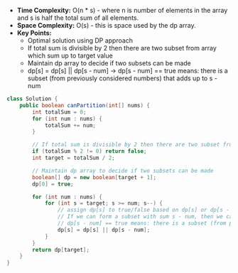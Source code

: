 - **Time Complexity:** O(n * s) - where n is number of elements in the array and s is half the total sum of all elements.
- **Space Complexity:** O(s) - this is space used by the dp array.
- **Key Points:**
    - Optimal solution using DP approach
    - If total sum is divisible by 2 then there are two subset from array which sum up to target value
    - Maintain dp array to decide if two subsets can be made
    - dp[s] = dp[s] || dp[s - num] -> dp[s - num] == true means: there is a subset (from previously considered numbers) that adds up to s - num

```java
class Solution {
    public boolean canPartition(int[] nums) {
        int totalSum = 0;
        for (int num : nums) {
            totalSum += num;
        }

        // If total sum is divisible by 2 then there are two subset from array which sum up to target value
        if (totalSum % 2 != 0) return false;
        int target = totalSum / 2;

        // Maintain dp array to decide if two subsets can be made
        boolean[] dp = new boolean[target + 1];
        dp[0] = true;

        for (int num : nums) {
            for (int s = target; s >= num; s--) {
                // assign dp[s] to true/false based on dp[s] or dp[s - num]
                // If we can form a subset with sum s - num, then we can also form a subset with sum s by including num.
                // dp[s - num] == true means: there is a subset (from previously considered numbers) that adds up to s - num
                dp[s] = dp[s] || dp[s - num];
            }
        }
        return dp[target];
    }
}
```